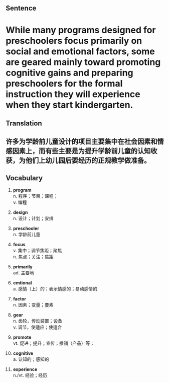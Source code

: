 ## Sentence

<h1>While many programs designed for preschoolers focus primarily on social and emotional factors, some are geared mainly toward promoting cognitive gains and preparing preschoolers for the formal instruction they will experience when they start kindergarten.</h1>

## Translation

<h2>许多为学龄前儿童设计的项目主要集中在社会因素和情感因素上，而有些主要是为提升学龄前儿童的认知收获，为他们上幼儿园后要经历的正规教学做准备。</h2>

## Vocabulary   

1. **program**      
n. 程序；节目；课程；      
v. 编程        

2. **design**         
n. 设计；计划；安排        

3. **preschooler**       
n. 学龄前儿童       

4. **focus**      
v. 集中；调节焦距；聚焦       
n. 焦点；关注；焦距       

5. **primarily**       
ad. 主要地        

6. **emtional**        
a. 感情（上）的；表示情感的；易动感情的         

7. **factor**      
n. 因素；变量；要素         

8. **gear**      
n. 齿轮，传动装置；设备      
v. 调节，使适应；使适合       

9. **promote**       
vt. 促进；提升；宣传；推销（产品）等；       

10. **cognitive**       
a. 认知的；感知的          

11. **experience**        
n./vt. 经验；经历         



